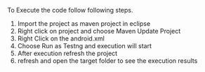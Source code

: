 To Execute the code follow following steps.
1. Import the project as maven project in eclipse
2. Right click on project and choose Maven Update Project
2. Right Click on the android.xml 
3. Choose Run as Testng and execution will start
4. After execution refresh the project
5. refresh and open the target folder to see the execution results

